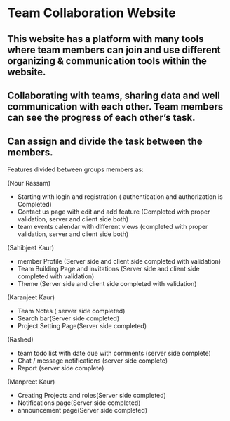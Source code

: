 # Team Collaboration Website

## This website has a platform with many tools where team members can join and use different organizing & communication tools within the website.

## Collaborating with teams, sharing data and well communication with each other. Team members can see the progress of each other’s task.

## Can assign and divide the task between the members.

Features divided between groups members as:

(Nour Rassam)
* Starting with login and registration ( authentication and authorization is Completed)
* Contact us page with edit and add feature (Completed with proper validation, server and client side both)
* team events calendar with different views (completed with proper validation, server and client side both)

(Sahibjeet Kaur)
* member Profile  (Server side  and client side completed with validation)
* Team Building Page and invitations (Server side  and client side completed with validation)
* Theme (Server side  and client side completed with validation)

(Karanjeet Kaur)
* Team Notes ( server side completed)
* Search bar(Server side completed)
* Project Setting Page(Server side completed)

(Rashed)
* team todo list with date due with comments (server side complete)
* Chat / message notifications (server side complete)
* Report (server side complete)

(Manpreet Kaur)
* Creating Projects and roles(Server side completed)
* Notifications page(Server side completed)
* announcement page(Server side completed)

